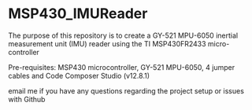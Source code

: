 # MSP430_IMUReader
The purpose of this repository is to create a GY-521 MPU-6050 inertial measurement unit (IMU) reader using the TI MSP430FR2433 micro-controller

Pre-requisites: MSP430 microcontroller, GY-521 MPU-6050, 4 jumper cables and Code Composer Studio (v12.8.1)

email me if you have any questions regarding the project setup or issues with Github
